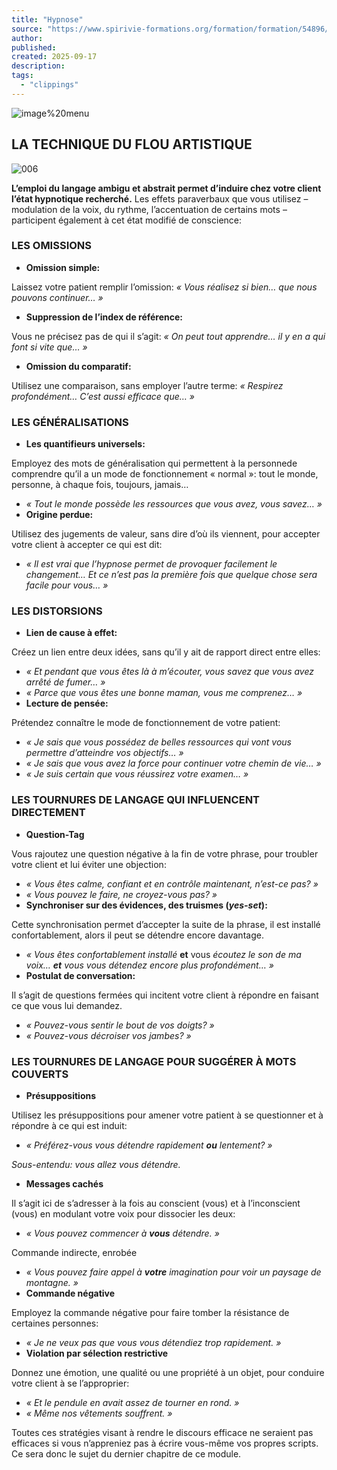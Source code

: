 ```yaml
---
title: "Hypnose"
source: "https://www.spirivie-formations.org/formation/formation/54896/?idmodule=556575&idpage=3026646&suite"
author:
published:
created: 2025-09-17
description:
tags:
  - "clippings"
---
```

![image%20menu](https://da32ev14kd4yl.cloudfront.net/versioned/spirivie-formations/image%20menu.png "image%20menu")

## LA TECHNIQUE DU FLOU ARTISTIQUE

![006](https://da32ev14kd4yl.cloudfront.net/versioned/spirivie-formations/Hypnose/Module%206/006.png "006")

**L’emploi du langage ambigu et abstrait permet d’induire chez votre client l’état hypnotique recherché.** Les effets paraverbaux que vous utilisez – modulation de la voix, du rythme, l’accentuation de certains mots – participent également à cet état modifié de conscience:

### LES OMISSIONS

- **Omission simple:**

Laissez votre patient remplir l’omission: *« Vous réalisez si bien… que nous pouvons continuer… »*

- **Suppression de l’index de référence:**

Vous ne précisez pas de qui il s’agit: *« On peut tout apprendre… il y en a qui font si vite que… »*

- **Omission du comparatif:**

Utilisez une comparaison, sans employer l’autre terme: *« Respirez profondément… C’est aussi efficace que… »*

### LES GÉNÉRALISATIONS

- **Les quantifieurs universels:**

Employez des mots de généralisation qui permettent à la personnede comprendre qu’il a un mode de fonctionnement « normal »: tout le monde, personne, à chaque fois, toujours, jamais…

- *« Tout le monde possède les ressources que vous avez, vous savez… »*
- **Origine perdue:**

Utilisez des jugements de valeur, sans dire d’où ils viennent, pour accepter votre client à accepter ce qui est dit:

- *« Il est vrai que l’hypnose permet de provoquer facilement le changement… Et ce n’est pas la première fois que quelque chose sera facile pour vous… »*

### LES DISTORSIONS

- **Lien de cause à effet:**

Créez un lien entre deux idées, sans qu’il y ait de rapport direct entre elles:

- *« Et pendant que vous êtes là à m’écouter, vous savez que vous avez arrêté de fumer… »*
- *« Parce que vous êtes une bonne maman, vous me comprenez… »*
- **Lecture de pensée:**

Prétendez connaître le mode de fonctionnement de votre patient:

- *« Je sais que vous possédez de belles ressources qui vont vous permettre d’atteindre vos objectifs… »*
- *« Je sais que vous avez la force pour continuer votre chemin de vie… »*
- *« Je suis certain que vous réussirez votre examen… »*

### LES TOURNURES DE LANGAGE QUI INFLUENCENT DIRECTEMENT

- **Question-Tag**

Vous rajoutez une question négative à la fin de votre phrase, pour troubler votre client et lui éviter une objection:

- *« Vous êtes calme, confiant et en contrôle maintenant, n’est-ce pas? »*
- *« Vous pouvez le faire, ne croyez-vous pas? »*
- **Synchroniser sur des évidences, des truismes (*yes-set*):**

Cette synchronisation permet d’accepter la suite de la phrase, il est installé confortablement, alors il peut se détendre encore davantage.

- *« Vous êtes confortablement installé* **et** vous *écoutez le son de ma voix… **et** vous vous détendez encore plus profondément… »*
- **Postulat de conversation:**

Il s’agit de questions fermées qui incitent votre client à répondre en faisant ce que vous lui demandez.

- *« Pouvez-vous sentir le bout de vos doigts? »*
- *« Pouvez-vous décroiser vos jambes? »*

### LES TOURNURES DE LANGAGE POUR SUGGÉRER À MOTS COUVERTS

- **Présuppositions**

Utilisez les présuppositions pour amener votre patient à se questionner et à répondre à ce qui est induit:

- *« Préférez-vous vous détendre rapidement **ou** lentement? »*

*Sous-entendu: vous allez vous détendre.*

- **Messages cachés**

Il s’agit ici de s’adresser à la fois au conscient (vous) et à l’inconscient (vous) en modulant votre voix pour dissocier les deux:

- *« Vous pouvez commencer à **vous** détendre. »*

Commande indirecte, enrobée

- *« Vous pouvez faire appel à **votre** imagination pour voir un paysage de montagne. »*
- **Commande négative**

Employez la commande négative pour faire tomber la résistance de certaines personnes:

- *« Je ne veux pas que vous vous détendiez trop rapidement. »*
- **Violation par sélection restrictive**

Donnez une émotion, une qualité ou une propriété à un objet, pour conduire votre client à se l’approprier:

- *« Et le pendule en avait assez de tourner en rond. »*
- *« Même nos vêtements souffrent. »*

  
Toutes ces stratégies visant à rendre le discours efficace ne seraient pas efficaces si vous n’appreniez pas à écrire vous-même vos propres scripts. Ce sera donc le sujet du dernier chapitre de ce module.